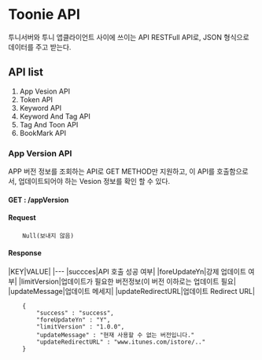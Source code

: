 # Toonie API
투니서버와 투니 앱클라이언트 사이에 쓰이는 API
RESTFull API로, JSON 형식으로 데이터를 주고 받는다.

## API list
1. App Vesion API
2. Token API
3. Keyword API
4. Keyword And Tag API
5. Tag And Toon API
6. BookMark API

### App Version API
APP 버전 정보를 조회하는 API로 GET METHOD만 지원하고, 이 API를 호출함으로서, 업데이트되어야 하는 Vesion 정보를 확인 할 수 있다.

#### GET : /appVersion

#### Request
```
    Null(보내지 않음)
```

#### Response
|KEY|VALUE|
|---
|succces|API 호출 성공 여부|
|foreUpdateYn|강제 업데이트 여부|
|limitVersion|업데이트가 필요한 버전정보(이 버전 이하로는 업데이트 필요|
|updateMessage|업데이트 메세지|
|updateRedirectURL|업데이트 Redirect URL|

```
    {
        "success" : "success",
        "foreUpdateYn" : "Y",
        "limitVersion" : "1.0.0",
        "updateMessage" : "현재 사용할 수 없는 버전입니다."
        "updateRedirectURL" : "www.itunes.com/istore/.."
    }
```
